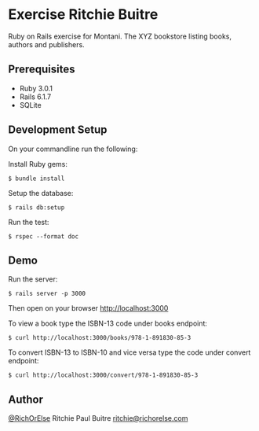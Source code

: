 # Exercise Ritchie Buitre

Ruby on Rails exercise for Montani.
The XYZ bookstore listing books, authors and publishers.

## Prerequisites

* Ruby 3.0.1
* Rails 6.1.7
* SQLite

## Development Setup

On your commandline run the following:

Install Ruby gems:

    $ bundle install

Setup the database:

    $ rails db:setup

Run the test:

    $ rspec --format doc

## Demo

Run the server:

    $ rails server -p 3000

Then open on your browser [http://localhost:3000](http://localhost:3000)

To view a book type the ISBN-13 code under books endpoint:

    $ curl http://localhost:3000/books/978-1-891830-85-3

To convert ISBN-13 to ISBN-10 and vice versa type the code under convert endpoint:

    $ curl http://localhost:3000/convert/978-1-891830-85-3

## Author

[@RichOrElse](github.com/richorelse) Ritchie Paul Buitre <ritchie@richorelse.com>
